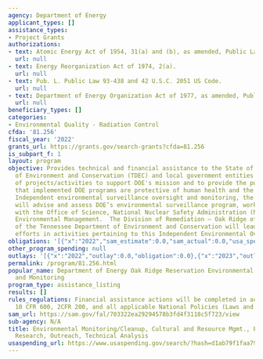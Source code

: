 ```yaml
---
agency: Department of Energy
applicant_types: []
assistance_types:
- Project Grants
authorizations:
- text: Atomic Energy Act of 1954, 31(a) and (b), as amended, Public Law 83-703.
  url: null
- text: Energy Reorganization Act of 1974, 2(a).
  url: null
- text: Pub. L. Public Law 93-438 and 42 U.S.C. 2051 US Code.
  url: null
- text: Department of Energy Organization Act of 1977, as amended, Public Law 95-91.
  url: null
beneficiary_types: []
categories:
- Environmental Quality - Radiation Control
cfda: '81.256'
fiscal_year: '2022'
grants_url: https://grants.gov/search-grants?cfda=81.256
is_subpart_f: 1
layout: program
objective: Provides technical and financial assistance to the State of Tennessee Department
  of Environment and Conservation (TDEC) and local government entities for the conduct
  of projects/activities to support DOE's mission and to provide the public assurances
  that implemented DOE programs are protective of human health and the environment.   Through
  Independent environmental surveillance oversight and monitoring, the State of Tennessee
  will advise and assess DOE’s environmental surveillance program, working collaboratively
  with the Office of Science, National Nuclear Safety Administration (NNSA), and DOE
  Environmental Management.  The Division of Remediation – Oak Ridge office (DoR-OR)
  of the Tennessee Department of Environment and Conservation will lead the State
  efforts in activities pertaining to this Independent Environmental Oversight Program.
obligations: '[{"x":"2022","sam_estimate":0.0,"sam_actual":0.0,"usa_spending_actual":0.0},{"x":"2023","sam_estimate":0.0,"sam_actual":0.0,"usa_spending_actual":333995.1},{"x":"2024","sam_estimate":1000698.0,"sam_actual":0.0,"usa_spending_actual":136703.0}]'
other_program_spending: null
outlays: '[{"x":"2022","outlay":0.0,"obligation":0.0},{"x":"2023","outlay":232371.58,"obligation":470698.1},{"x":"2024","outlay":0.0,"obligation":0.0}]'
permalink: /program/81.256.html
popular_name: Department of Energy Oak Ridge Reservation Environmental  Surveillance
  and Monitoring
program_type: assistance_listing
results: []
rules_regulations: Financial assistance actions will be completed in accordance with
  10 CFR 600, 2CFR 200, and all applicable National Policies (Laws and Executive Orders).
sam_url: https://sam.gov/fal/703322ea29294578b3fd4f3118c5f723/view
sub-agency: N/A
title: Environmental Monitoring/Cleanup, Cultural and Resource Mgmt., Emergency Response
  Research, Outreach, Technical Analysis
usaspending_url: https://www.usaspending.gov/search/?hash=d1ab79f1faa795352c7347de7a2f7184
---
```

